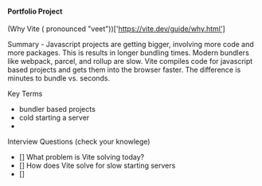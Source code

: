 #### Portfolio Project 

(Why Vite ( pronounced "veet"))['https://vite.dev/guide/why.html']

Summary - Javascript projects are getting bigger, involving more code and more packages. This is results in longer bundling times. Modern bundlers like webpack, parcel, and rollup are slow. Vite compiles code for javascript based projects and gets them into the browser faster. The difference is minutes to bundle vs. seconds. 



Key Terms

- bundler based projects 
- cold starting a server
- 

Interview Questions (check your knowlege)

- [] What problem is Vite solving today? 
- [] How does Vite solve for slow starting servers 
- [] 
